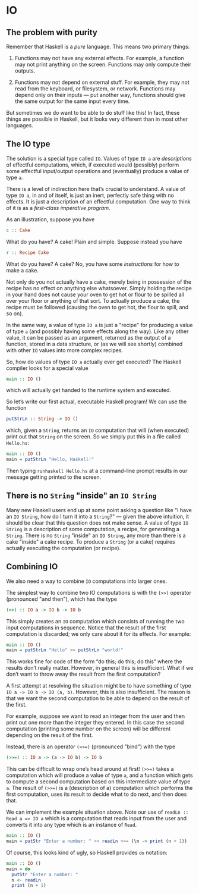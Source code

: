 # IO

## The problem with purity

Remember that Haskell is a _pure_ language. This means two primary things:

1. Functions may not have any external effects. For example, a function may not print anything on the screen. Functions may only compute their outputs.

2. Functions may not depend on external stuff. For example, they may not read from the keyboard, or filesystem, or network. Functions may depend only on their inputs — put another way, functions should give the same output for the same input every time.

But sometimes we do want to be able to do stuff like this! In fact, these things are possible in Haskell, but it looks very different than in most other languages.

## The IO type

The solution is a special type called `IO`. Values of type `IO a` are _descriptions_ of effectful computations, which, if executed would (possibly) perform some effectful input/output operations and (eventually) produce a value of type `a`. 

There is a level of indirection here that’s crucial to understand. A value of type `IO a`, in and of itself, is just an inert, perfectly safe thing with no effects. It is just a description of an effectful computation. One way to think of it is as a _first-class imperative program_.

As an illustration, suppose you have

```Haskell
c :: Cake
```

What do you have? A cake! Plain and simple. Suppose instead you have 

```Haskell
r :: Recipe Cake
```

What do you have? A cake? No, you have some _instructions_ for how to make a cake.

Not only do you not actually have a cake, merely being in possession of the recipe has no effect on anything else whatsoever. Simply holding the recipe in your hand does not cause your oven to get hot or flour to be spilled all over your floor or anything of that sort. To actually produce a cake, the recipe must be followed (causing the oven to get hot, the flour to spill, and so on).

In the same way, a value of type `IO a` is just a "recipe" for producing a value of type `a` (and possibly having some effects along the way). Like any other value, it can be passed as an argument, returned as the output of a function, stored in a data structure, or (as we will see shortly) combined with other `IO` values into more complex recipes.

So, how do values of type `IO a` actually ever get executed? The Haskell compiler looks for a special value

```Haskell
main :: IO ()
```

which will actually get handed to the runtime system and executed.

So let’s write our first actual, executable Haskell program! We can use the function

```Haskell
putStrLn :: String -> IO ()
```

which, given a `String`, returns an `IO` computation that will (when executed) print out that `String` on the screen. So we simply put this in a file called `Hello.hs`:

```Haskell
main :: IO ()
main = putStrLn "Hello, Haskell!"
```
Then typing `runhaskell Hello.hs` at a command-line prompt results in our message getting printed to the screen.

## There is no `String` "inside" an `IO String`

Many new Haskell users end up at some point asking a question like "I have an `IO String`, how do I turn it into a `String`?" — given the above intuition, it should be clear that this question does not make sense. A value of type `IO String` is a description of some computation, a recipe, for generating a `String`. There is no `String` "inside" an `IO String`, any more than there is a cake "inside" a cake recipe. To produce a `String` (or a cake) requires actually executing the computation (or recipe).

## Combining IO

We also need a way to combine `IO` computations into larger ones.

The simplest way to combine two IO computations is with the `(>>)` operator (pronounced "and then"), which has the type

```Haskell
(>>) :: IO a -> IO b -> IO b
```

This simply creates an `IO` computation which consists of running the two input computations in sequence. Notice that the result of the first computation is discarded; we only care about it for its effects. For example:

```Haskell
main :: IO ()
main = putStrLn "Hello" >> putStrLn "world!"
```

This works fine for code of the form “do this; do this; do this” where the results don’t really matter. However, in general this is insufficient. What if we don’t want to throw away the result from the first computation?

A first attempt at resolving the situation might be to have something of type `IO a -> IO b -> IO (a, b)`. However, this is also insufficient. The reason is that we want the second computation to be able to depend on the result of the first. 

For example, suppose we want to read an integer from the user and then print out one more than the integer they entered. In this case the second computation (printing some number on the screen) will be different depending on the result of the first.

Instead, there is an operator `(>>=)` (pronounced "bind") with the type

```Haskell
(>>=) :: IO a -> (a -> IO b) -> IO b
```

This can be difficult to wrap one’s head around at first! `(>>=)` takes a computation which will produce a value of type `a`, and a function which gets to compute a second computation based on this intermediate value of type `a`. The result of `(>>=)` is a (description of a) computation which performs the first computation, uses its result to decide what to do next, and then does that.

We can implement the example situation above. Note our use of `readLn :: Read a => IO a` which is a computation that reads input from the user and converts it into any type which is an instance of `Read`.

```Haskell
main :: IO ()
main = putStr "Enter a number: " >> readLn >>= (\n -> print (n + 1))
```

Of course, this looks kind of ugly, so Haskell provides `do` notation:

```Haskell
main :: IO ()
main = do 
  putStr "Enter a number: "
  n <- readLn
  print (n + 1)
```

